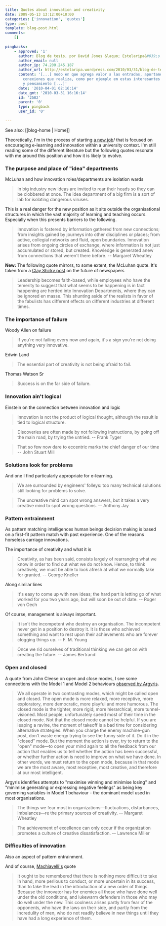 ```yaml
---
title: Quotes about innovation and creativity
date: 2009-05-13 13:12:00+10:00
categories: ['innovation', 'quotes']
type: post
template: blog-post.html
comments:
    []
    
pingbacks:
    - approved: '1'
      author: Blog de tesis, por David Jones &laquo; Estelaripa&#039;s Blog
      author_email: null
      author_ip: 74.200.245.187
      author_url: http://estelaripa.wordpress.com/2010/03/31/blog-de-tesis-por-david-jones/
      content: '[...] modo en que agrega valor a las entradas, aportando sentido con las
        conexiones que realiza, como por ejemplo en estas interesantes citas  sobre innovacion
        y pensamiento [...]'
      date: '2010-04-01 02:16:14'
      date_gmt: '2010-03-31 16:16:14'
      id: '2502'
      parent: '0'
      type: pingback
      user_id: '0'
    
---
```


See also: [[blog-home | Home]]

Theoretically, I'm in the process of starting [a new job](/blog2/2009/08/20/elearning-and-innovation-specialist-report-1-4-20-august)/ that is focused on encouraging e-learning and innovation within a university context. I'm still reading some of the different literature but the following quotes resonate with me around this position and how it is likely to evolve.

### The purpose and place of "idea" departments

McLuhan and how innovation roles/departments are isolation wards

> In big industry new ideas are invited to rear their heads so they can be clobbered at once. The idea department of a big firm is a sort of lab for isolating dangerous viruses.

This is a real danger for the new position as it sits outside the organisational structures in which the vast majority of learning and teaching occurs. Especially when this presents barriers to the following.

> Innovation is fostered by information gathered from new connections; from insights gained by journeys into other disciplines or places; from active, collegial networks and fluid, open boundaries. Innovation arises from ongoing circles of exchange, where information is not just accumulated or stored, but created. Knowledge is generated anew from connections that weren't there before. -- Margaret Wheatley

**New:** The following quote mirrors, to some extent, the McLuhan quote. It's taken from a [Clay Shirky post](http://www.shirky.com/weblog/2009/03/newspapers-and-thinking-the-unthinkable/) on the future of newspapers

> Leadership becomes faith-based, while employees who have the temerity to suggest that what seems to be happening is in fact happening are herded into Innovation Departments, where they can be ignored en masse. This shunting aside of the realists in favor of the fabulists has different effects on different industries at different times.

### The importance of failure

Woody Allen on failure

> If you're not failing every now and again, it's a sign you're not doing anything very innovative.

Edwin Land

> The essential part of creativity is not being afraid to fail.

Thomas Watson Sr

> Success is on the far side of failure.

### Innovation ain't logical

Einstein on the connection between innovation and logic

> Innovation is not the product of logical thought, although the result is tied to logical structure.

> Discoveries are often made by not following instructions, by going off the main road, by trying the untried. -- Frank Tyger

> That so few now dare to eccentric marks the chief danger of our time -- John Stuart Mill

### Solutions look for problems

And one I find particularly appropriate for e-learning.

> We are surrounded by engineers' folleys: too many technical solutions still looking for problems to solve.

> The uncreative mind can spot wrong answers, but it takes a very creative mind to spot wrong questions. -- Anthony Jay

### Pattern entrainment

As pattern matching intelligences human beings decision making is based on a first-fit pattern match with past experience. One of the reasons horseless carriage innovations.

The importance of creativity and what it is

> Creativity, as has been said, consists largely of rearranging what we know in order to find out what we do not know. Hence, to think creatively, we must be able to look afresh at what we normally take for granted. -- George Kneller

Along similar lines

> It's easy to come up with new ideas; the hard part is letting go of what worked for you two years ago, but will soon be out of date. -- Roger von Oech

Of course, management is always important.

> It isn't the incompetent who destroy an organisation. The incompetent never get in a position to destroy it. It is those who achieved something and want to rest upon their achievements who are forever clogging things up. -- F. M. Young

> Once we rid ourselves of traditional thinking we can get on with creating the future. -- James Bertrand

### Open and closed

A quote from John Cleese on open and close modes, I see some connections with the Model 1 and Model 2 behaviours [observed by Argyris](/blog2/2009/05/08/why-dont-we-e-learn-over-emphasis-on-rationality-and-defensive-routines/).

> We all operate in two contrasting modes, which might be called open and closed. The open mode is more relaxed, more receptive, more exploratory, more democratic, more playful and more humorous. The closed mode is the tighter, more rigid, more hierarchical, more tunnel-visioned. Most people, unfortunately spend most of their time in the closed mode. Not that the closed mode cannot be helpful. If you are leaping a ravine, the moment of takeoff is a bad time for considering alternative strategies. When you charge the enemy machine-gun post, don't waste energy trying to see the funny side of it. Do it in the "closed" mode. But the moment the action is over, try to return to the "open" mode—to open your mind again to all the feedback from our action that enables us to tell whether the action has been successful, or whether further action is need to improve on what we have done. In other words, we must return to the open mode, because in that mode we are the most aware, most receptive, most creative, and therefore at our most intelligent.

Argyris identifies attempts to "maximise winning and minimise losing" and "minimise generating or expressing negative feelings" as being key governing variables in Model 1 behaviour - the dominant model used in most organisations.

> The things we fear most in organizations—fluctuations, disturbances, imbalances—re the primary sources of creativity. -- Margaret Wheatley

> The achievement of excellence can only occur if the organization promotes a culture of creative dissatisfaction. -- Lawrence Miller

### Difficulties of innovation

Also an aspect of pattern entrainment.

And of course, [Machiavelli's](http://en.wikipedia.org/wiki/Machiavelli) quote

> It ought to be remembered that there is nothing more difficult to take in hand, more perilous to conduct, or more uncertain in its success, than to take the lead in the introduction of a new order of things. Because the innovator has for enemies all those who have done well under the old conditions, and lukewarm defenders in those who may do well under the new. This coolness arises partly from fear of the opponents, who have the laws on their side, and partly from the incredulity of men, who do not readily believe in new things until they have had a long experience of them.